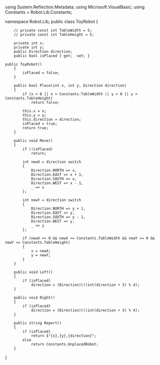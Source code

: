 ﻿using System.Reflection.Metadata;
using Microsoft.VisualBasic;
using Constants = Robot.Lib.Constants;

namespace Robot.Lib;
public class ToyRobot
{
    
        // private const int TableWidth = 5;
        // private const int TableHeight = 5;

        private int x;
        private int y;
        public Direction direction; 
        public bool isPlaced { get;  set; }

    public ToyRobot()
        {
            isPlaced = false;
        }

        public bool Place(int x, int y, Direction direction)
        {
            if (x < 0 || x > Constants.TableWidth || y < 0 || y > Constants.TableHeight)
                return false;

            this.x = x;
            this.y = y;
            this.direction = direction;
            isPlaced = true;
            return true;
        }

        public void Move()
        {
            if (!isPlaced)
                return;

            int newX = direction switch
            {
                Direction.NORTH => x,
                Direction.EAST => x + 1,
                Direction.SOUTH => x,
                Direction.WEST => x - 1,
                _ => x
            };

            int newY = direction switch
            {
                Direction.NORTH => y + 1,
                Direction.EAST => y,
                Direction.SOUTH => y - 1,
                Direction.WEST => y,
                _ => y
            };

            if (newX >= 0 && newX <= Constants.TableWidth && newY >= 0 && newY <= Constants.TableHeight)
            {
                x = newX;
                y = newY;
            }
        }

        public void Left()
        {
            if (isPlaced)
                direction = (Direction)(((int)direction + 3) % 4);
        }

        public void Right()
        {
            if (isPlaced)
                direction = (Direction)(((int)direction + 3) % 4);
        }

        public string Report()
        {
            if (isPlaced)
                return $"{x},{y},{direction}";
            else
                return Constants.UnplacedRobot;
        }
    


}
